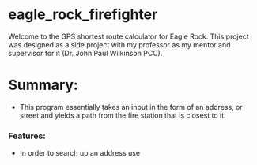 # eagle_rock_firefighter
Welcome to the GPS shortest route calculator for Eagle Rock. This project was designed as a side project with my professor 
as my mentor and supervisor for it (Dr. John Paul Wilkinson PCC). 

# Summary:
- This program essentially takes an input in the form of an address, or street and yields a path from the fire station that is 
closest to it.

### Features:
- In order to search up an address use
